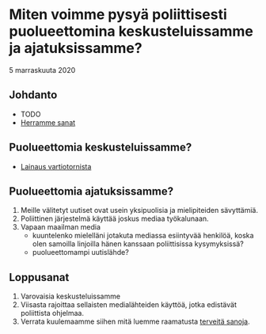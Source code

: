 # Miten voimme pysyä poliittisesti puolueettomina keskusteluissamme ja ajatuksissamme?
5 marraskuuta 2020


## Johdanto
* TODO
* [Herramme sanat](https://wol.jw.org/fi/wol/b/r16/lp-fi/nwtsty/40/10#study=discover&v=40:10:16-40:10:17)


## Puolueettomia keskusteluissamme?
* [Lainaus vartiotornista](https://wol.jw.org/fi/wol/d/r16/lp-fi/2016288#h=18:0-20:0)

## Puolueettomia ajatuksissamme?
1. Meille välitetyt uutiset ovat usein yksipuolisia ja mielipiteiden sävyttämiä. 
2. Poliittinen järjestelmä käyttää joskus mediaa työkalunaan.
3. Vapaan maailman media
    * kuuntelenko mielelläni jotakuta mediassa esiintyvää henkilöä, koska   olen samoilla linjoilla hänen kanssaan poliittisissa kysymyksissä?
    * puolueettomampi uutislähde?

## Loppusanat
1. Varovaisia keskusteluissamme
2. Viisasta rajoittaa sellaisten medialähteiden käyttöä, jotka edistävät poliittista ohjelmaa.
3. Verrata kuulemaamme siihen mitä luemme raamatusta [terveitä sanoja](https://wol.jw.org/fi/wol/b/r16/lp-fi/nwtsty/55/1#study=discover&v=55:1:13).

